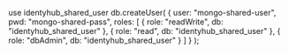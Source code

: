 use identyhub_shared_user
db.createUser(
   {
     user: "mongo-shared-user",
     pwd: "mongo-shared-pass",
     roles: [ { role: "readWrite", db: "identyhub_shared_user" },
             { role: "read", db: "identyhub_shared_user" },
             { role: "dbAdmin", db: "identyhub_shared_user" } ]
   }
);
